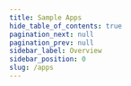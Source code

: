 ```yaml
---
title: Sample Apps
hide_table_of_contents: true
pagination_next: null
pagination_prev: null
sidebar_label: Overview
sidebar_position: 0
slug: /apps
---
```


<grid cols={3}>
  <card
    heading="Address Book"
    href="/apps/address-book"
  />
  <card heading="Book Store (using Cloudflare Workers)" href="/apps/cf-bookstore" />
  <card heading="Credit Card Fraud" href="/apps/credit-card-fraud" />
  <card heading="Crypto Trading Bot" href="/apps/crypto-trading" />
  <card heading="Data Privacy User Management Portal" href="/apps/data-privacy" />
  <card heading="Fashion Store" href="/apps/fashion-store" />
  <card heading="Fleet Management" href="/apps/fleet-management" />
  <card heading="Forever 42" href="/apps/cf-forever42" />
  <card heading="Global Cities Explorer" href="/apps/streamlit-oxford" />
  <card heading="OTT App" href="/apps/ott-app" />
  <card heading="Polling App" href="/apps/jamstack-gatsby" />
  <card heading="posthog" href="/apps/posthog" />
  <card heading="Realtime Data Distribution (EventHub)" href="/apps/realtime-data-distribution" />
  <card heading="Realtime Log Analytics" href="/apps/realtime-log-analytics" />
  <card heading="Realtime Stream ETL" href="/apps/realtime-stream-etl" />
  <card heading="Salesforce - Edge Caching and Data Privacy" href="/apps/data-privacy-sf" />
  <card heading="ToDo App (using CloudFlare Workers and Macrometa GDN)" href="/apps/todo-app-cfworkers" />
</grid>
